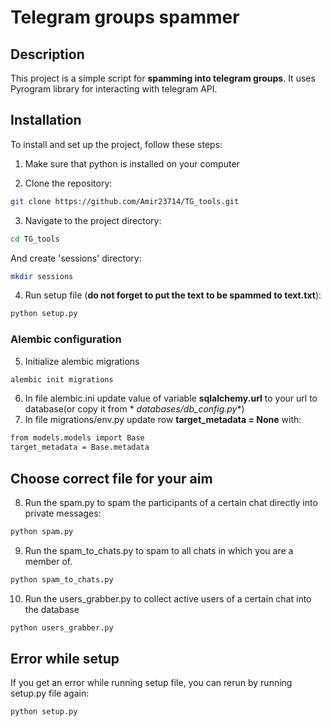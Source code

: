 # Telegram groups spammer

## Description

This project is a simple script for **spamming into telegram groups**. It uses Pyrogram library for interacting with
telegram API.

## Installation

To install and set up the project, follow these steps:

1. Make sure that python is installed on your computer

2. Clone the repository:

```bash
git clone https://github.com/Amir23714/TG_tools.git
```

3. Navigate to the project directory:

```bash
cd TG_tools
```

And create 'sessions' directory:
```bash
mkdir sessions
```

4. Run setup file (**do not forget to put the text to be spammed to text.txt**):

```bash
python setup.py
```

### Alembic configuration

5. Initialize alembic migrations

```bash
alembic init migrations
```

6. In file alembic.ini update value of variable **sqlalchemy.url** to your url to database(or copy it from *
   *databases/db_config.py**)
7. In file migrations/env.py update row **target_metadata = None** with:

```bash
from models.models import Base
target_metadata = Base.metadata
```

## Choose correct file for your aim

8. Run the spam.py to spam the participants of a certain chat directly into private messages:

```bash
python spam.py
```

9. Run the spam_to_chats.py to spam to all chats in which you are a member of.

```bash
python spam_to_chats.py
```

10. Run the users_grabber.py to collect active users of a certain chat into the database

```bash
python users_grabber.py
```

## Error while setup

If you get an error while running setup file, you can rerun by running setup.py file again:

```bash
python setup.py
```


